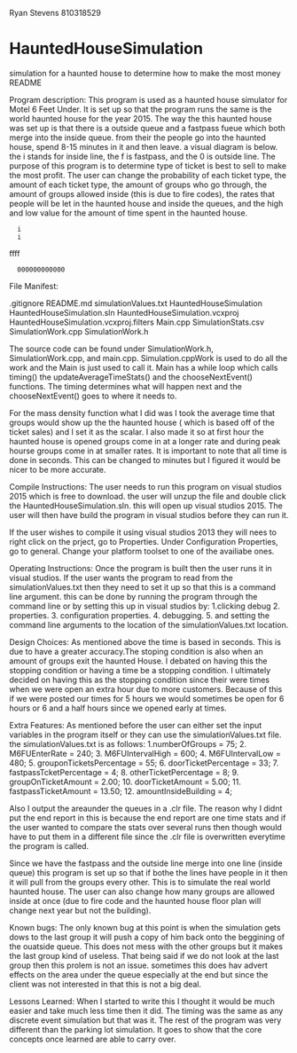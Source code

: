 Ryan Stevens
810318529
# HauntedHouseSimulation
simulation for a haunted house to determine how to make the most money
README

Program description: This program is used as a haunted house simulator for Motel 6 Feet Under. It is set up so that the program runs the same is the world haunted house for the year 2015. The way the this haunted house was set up is that there is a outside queue and a fastpass fueue which both merge into the inside queue. from their the people go into the haunted house, spend 8-15 minutes in it and then leave.  a visual diagram is below. the i stands for inside line, the f is fastpass, and the 0 is outside line. The purpose of this program is to determine type of ticket is best to sell to make the most profit. The user can change the probability of each ticket type, the amount of each ticket type, the amount of groups who go through, the amount of groups allowed inside (this is due to fire codes), the rates that people will be let in the haunted house and inside the queues, and the high and low value for the amount of time spent in the haunted house. 

      i
      i
ffff
     
      000000000000

File Manifest:

.gitignore README.md simulationValues.txt HauntedHouseSimulation HauntedHouseSimulation.sln HauntedHouseSimulation.vcxproj HauntedHouseSimulation.vcxproj.filters Main.cpp SimulationStats.csv SimulationWork.cpp SimulationWork.h

The source code can be found under SimulationWork.h, SimulationWork.cpp, and main.cpp. Simulation.cppWork is used to do all the work and the Main is just used to call it. Main has a while loop which calls timing() the updateAverageTimeStats() and the chooseNextEvent() functions. The timing determines what will happen next and the chooseNextEvent() goes to where it needs to. 

For the mass density function what I did was I took the average time that groups would show up the the haunted house ( which is based off of the ticket sales) and I set it as the scalar. I also made it so at first hour the haunted house is opened groups come in at a longer rate and during peak hourse groups come in at smaller rates. It is important to note that all time is done in seconds. This can be changed to minutes but I figured it would be nicer to be more accurate. 

Compile Instructions: The user needs to run this program on visual studios 2015 which is free to download. the user will unzup the file and double click the HauntedHouseSimulation.sln. this will open up visual studios 2015. The user will then have build the program in visual studios before they can run it.

If the user wishes to compile it using visual studios 2013 they will nees to right click on the prject, go to Properties. Under Configuration Properties, go to general. Change your platform toolset to one of the availiabe ones.

Operating Instructions: Once the program is built then the user runs it in visual studios. If the user wants the program to read from the simulationValues.txt then they need to set it up so that this is a command line argument. this can be done by running the program through the command line or by setting this up in visual studios by:
1.clicking debug
2. properties.
3. configuration properties.
4. debugging.
5. and setting the command line arguments to the location of the simulationValues.txt location. 

Design Choices: As mentioned above the time is based in seconds. This is due to have a greater accuracy.The stoping condition is also when an amount of groups exit the haunted House. I debated on having this the stopping condition or having a time be a stopping condition. I ultimately decided on having this as the stopping condition since their were times when we were open an extra hour due to more customers. Because of this if we were posted our times for 5 hours we would sometimes be open for 6 hours or 6 and a half hours since we opened early at times. 

Extra Features: As mentioned before the user can either set the input variables in the program itself or they can use the simulationValues.txt file. the simulationValues.txt is as follows:
1.numberOfGroups = 75; 
2.  M6FUEnterRate = 240;
3.  M6FUIntervalHigh = 600;
4.  M6FUIntervalLow = 480;
5.  grouponTicketsPercentage = 55;
6.  doorTicketPercentage = 33;
7.  fastpassTcketPercentage = 4;
8.  otherTicketPercentage = 8;
9.  groupOnTicketAmount = 2.00;
10. doorTicketAmount = 5.00;
11. fastpassTicketAmount = 13.50;
12. amountInsideBuilding = 4;

Also I output the areaunder the queues in a .clr file. The reason why I didnt put the end report in this is because the end report are one time stats and if the user wanted to compare the stats over several runs then though would have to put them in a different file since the .clr file is overwritten everytime the program is called. 

Since we have the fastpass and the outside line merge into one line (inside queue) this program is set up so that if bothe the lines have people in it then it will pull from the groups every other. This is to simulate the real world haunted house. The user can also change how many groups are allowed inside at once (due to fire code and the haunted house floor plan will change next year but not the building). 


Known bugs: The only known bug at this point is when the simulation gets dows to the last group it will push a copy of him back onto the beggining of the ouatside queue. This does not mess with the other groups but it makes the last group kind of useless. That being said if we do not look at the last group then this prolem is not an issue. sometimes this does hav advert effects on the area under the queue especially at the end but since the client was not interested in that this is not a big deal. 

Lessons Learned: When I started to write this I thought it would be much easier and take much less time then it did. The timing was the same as any discrete event simulation but that was it. The rest of the program was very different than the parking lot simulation.
It goes to show that the core concepts once learned are able to carry over. 

